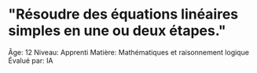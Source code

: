# "Résoudre des équations linéaires simples en une ou deux étapes."

Âge: 12
Niveau: Apprenti
Matière: Mathématiques et raisonnement logique
Évalué par: IA